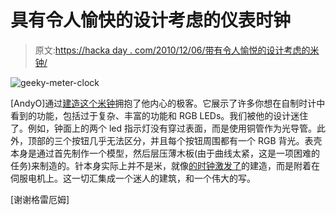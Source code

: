 # 具有令人愉快的设计考虑的仪表时钟

> 原文:[https://hacka day . com/2010/12/06/带有令人愉悦的设计考虑的米钟/](https://hackaday.com/2010/12/06/meter-clock-with-pleasing-design-considerations/)

![](../Images/24b0bc95b730320292abc76a76e4fbd7.png "geeky-meter-clock")

[AndyO]通过[建造这个米钟](http://digital-diy.com/Swordfish-Projects/andys-geeky-clock.html)拥抱了他内心的极客。它展示了许多你想在自制时计中看到的功能，包括过于复杂、丰富的功能和 RGB LEDs。我们被他的设计迷住了。例如，钟面上的两个 led 指示灯没有穿过表面，而是使用铜管作为光导管。此外，顶部的三个按钮几乎无法区分，并且每个按钮周围都有一个 RGB 背光。表壳本身是通过首先制作一个模型，然后层压薄木板(由于曲线太紧，这是一项困难的任务)来制造的。针本身实际上并不是米，就像[的时钟激发了](http://hackaday.com/2010/01/16/volt-meter-clock/)的建造，而是附着在伺服电机上。这一切汇集成一个迷人的建筑，和一个伟大的写。

[谢谢格雷厄姆]